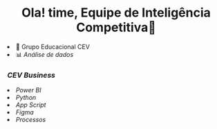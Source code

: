   <h1  align="center">Ola! time, Equipe de Inteligência Competitiva👋</h1>
       <li>🔭 Grupo Educacional CEV</li>
       <li>📊 <em>Análise de dados</li>
  <h3>CEV Business</h3>
      <li>Power BI</li>
      <li>Python</li>
      <li>App Script</li>
      <li>Figma</li>
      <li>Processos</li>
  </ul>





